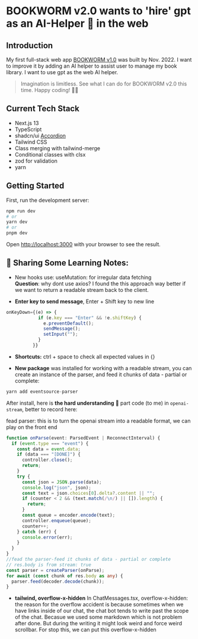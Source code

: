 # BOOKWORM v2.0 wants to 'hire' gpt as an AI-Helper 🤖 in the web

## Introduction

My first full-stack web app [BOOKWORM v1.0](https://github.com/yanliu1111/ReactFirebase-FullStackProject-bookLibrary) was built by Nov. 2022. I want to improve it by adding an AI helper to assist user to manage my book library. I want to use gpt as the web AI helper.

> Imagination is limitless. See what I can do for BOOKWORM v2.0 this time. Happy coding! 🧖‍♀️

## Current Tech Stack

- Next.js 13
- TypeScript
- shadcn/ui [Accordion](https://ui.shadcn.com/docs/components/accordion)
- Tailwind CSS
- Class merging with tailwind-merge
- Conditional classes with clsx
- zod for validation
- yarn

## Getting Started

First, run the development server:

```bash
npm run dev
# or
yarn dev
# or
pnpm dev
```

Open [http://localhost:3000](http://localhost:3000) with your browser to see the result.

## 🤶 Sharing Some Learning Notes:

- New hooks use: useMutation: for irregular data fetching <br>
  **Question**: why dont use axios? I found the this approach way better if we want to return a readable stream back to the client.

- **Enter key to send message**, Enter + Shift key to new line

```ts
onKeyDown={(e) => {
            if (e.key === "Enter" && !e.shiftKey) {
              e.preventDefault();
              sendMessage();
              setInput("");
            }
          }}
```

- **Shortcuts:** ctrl + space to check all expected values in {}

- **New package** was installed for working with a readable stream, you can create an instance of the parser, and feed it chunks of data - partial or complete:

```ts
yarn add eventsource-parser
```

After install, here is **the hard understanding** 🤔 part code (to me) in `openai-stream`, better to record here:

fead parser: this is to turn the openai stream into a readable format, we can play on the front end

```ts
function onParse(event: ParsedEvent | ReconnectInterval) {
  if (event.type === "event") {
    const data = event.data;
    if (data === "[DONE]") {
      controller.close();
      return;
    }
    try {
      const json = JSON.parse(data);
      console.log("json", json);
      const text = json.choices[0].delta?.content || "";
      if (counter < 2 && (text.match(/\n/) || []).length) {
        return;
      }
      const queue = encoder.encode(text);
      controller.enqueue(queue);
      counter++;
    } catch (err) {
      console.error(err);
    }
  }
}
//fead the parser-feed it chunks of data - partial or complete
// res.body is from stream: true
const parser = createParser(onParse);
for await (const chunk of res.body as any) {
  parser.feed(decoder.decode(chunk));
}
```

- **tailwind, overflow-x-hidden** In ChatMessages.tsx, overflow-x-hidden: the reason for the overflow accident is because sometimes when we have links inside of our chat, the chat bot tends to write past the scope of the chat. Becasue we used some markdown which is not problem after done. But during the writing it might look weird and force weird scrollbar. For stop this, we can put this overflow-x-hidden
